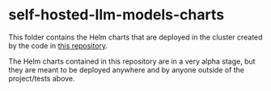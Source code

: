 # self-hosted-llm-models-charts

This folder contains the Helm charts that are deployed in the cluster created by the code in [this repository](https://github.com/camptocamp/self-hosted-llm-models-tests/tree/main/terraform).

The Helm charts contained in this repository are in a very alpha stage, but they are meant to be deployed anywhere and by anyone outside of the project/tests above.
